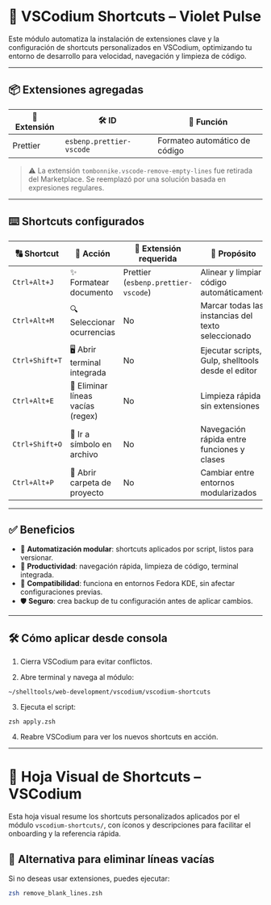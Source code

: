 # 🎯 VSCodium Shortcuts – Violet Pulse

Este módulo automatiza la instalación de extensiones clave y la configuración de shortcuts personalizados en VSCodium, optimizando tu entorno de desarrollo para velocidad, navegación y limpieza de código.

---

## 📦 Extensiones agregadas

| 🧩 Extensión | 🛠️ ID | 🎯 Función |
|-------------|--------|------------|
| Prettier | `esbenp.prettier-vscode` | Formateo automático de código |



> ⚠️ La extensión `tombonnike.vscode-remove-empty-lines` fue retirada del Marketplace. Se reemplazó por una solución basada en expresiones regulares.

---

## ⌨️ Shortcuts configurados

| 🔠 Shortcut | 🧭 Acción | 🧩 Extensión requerida | 🎯 Propósito |
|------------|----------|------------------------|--------------|
| `Ctrl+Alt+J` | ✨ Formatear documento | Prettier (`esbenp.prettier-vscode`) | Alinear y limpiar código automáticamente |
| `Ctrl+Alt+M` | 🔍 Seleccionar ocurrencias | No | Marcar todas las instancias del texto seleccionado |
| `Ctrl+Shift+T` | 🖥️ Abrir terminal integrada | No | Ejecutar scripts, Gulp, shelltools desde el editor |
| `Ctrl+Alt+E` | 🧹 Eliminar líneas vacías (regex) | No | Limpieza rápida sin extensiones |
| `Ctrl+Shift+O` | 🧠 Ir a símbolo en archivo | No | Navegación rápida entre funciones y clases |
| `Ctrl+Alt+P` | 📁 Abrir carpeta de proyecto | No | Cambiar entre entornos modularizados |

---

## ✅ Beneficios

- 🔧 **Automatización modular**: shortcuts aplicados por script, listos para versionar.
- 🚀 **Productividad**: navegación rápida, limpieza de código, terminal integrada.
- 🧠 **Compatibilidad**: funciona en entornos Fedora KDE, sin afectar configuraciones previas.
- 🛡️ **Seguro**: crea backup de tu configuración antes de aplicar cambios.

---



## 🛠️ Cómo aplicar desde consola

 1. Cierra VSCodium para evitar conflictos.

2. Abre terminal y navega al módulo:

```
~/shelltools/web-development/vscodium/vscodium-shortcuts
```
3. Ejecuta el script:
```
zsh apply.zsh
```
4. Reabre VSCodium para ver los nuevos shortcuts en acción.



---
# 🎨 Hoja Visual de Shortcuts – VSCodium 

Esta hoja visual resume los shortcuts personalizados aplicados por el módulo `vscodium-shortcuts/`, con íconos y descripciones para facilitar el onboarding y la referencia rápida.



## 🧼 Alternativa para eliminar líneas vacías

Si no deseas usar extensiones, puedes ejecutar:

```bash
zsh remove_blank_lines.zsh
